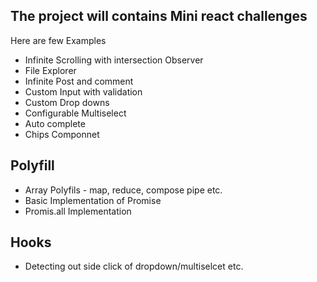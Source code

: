 ## The project will contains Mini react challenges
Here are few Examples

* Infinite Scrolling with intersection Observer
* File Explorer
* Infinite Post and comment
* Custom Input with validation
* Custom Drop downs 
* Configurable Multiselect
* Auto complete
* Chips Componnet

## Polyfill

* Array Polyfils - map, reduce, compose pipe etc.
* Basic Implementation of  Promise
* Promis.all Implementation 


## Hooks

* Detecting out side click  of dropdown/multiselcet etc.
